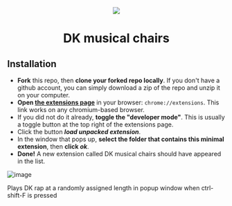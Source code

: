 <div align="center">
    <img src="https://i.ytimg.com/vi/wXM3PIv4wLQ/maxresdefault.jpg"/>
    <h1>DK musical chairs</h1>
    
</div>




## Installation
- **Fork** this repo, then **clone your forked repo locally**. If you don't have a github account, you can simply download a zip of the repo and unzip it on your computer.
- **Open [the extensions page](chrome://extensions)** in your browser: `chrome://extensions`. This link works on any chromium-based browser.
- If you did not do it already, **toggle the "developer mode"**. This is usually a toggle button at the top right of the extensions page.
- Click the button **_load unpacked extension_**.
- In the window that pops up, **select the folder that contains this minimal extension**, then **click _ok_**.
- **Done!** A new extension called DK musical chairs should have appeared in the list.


![image](https://user-images.githubusercontent.com/26943671/213894584-98bec824-0db9-4144-a80f-a4e0e2bfc53a.png)

Plays DK rap at a randomly assigned length in popup window when ctrl-shift-F is pressed  
